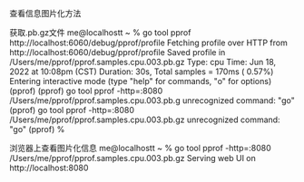 查看信息图片化方法

获取.pb.gz文件
me@localhostt ~ % go tool pprof http://localhost:6060/debug/pprof/profile
Fetching profile over HTTP from http://localhost:6060/debug/pprof/profile
Saved profile in /Users/me/pprof/pprof.samples.cpu.003.pb.gz
Type: cpu
Time: Jun 18, 2022 at 10:08pm (CST)
Duration: 30s, Total samples = 170ms ( 0.57%)
Entering interactive mode (type "help" for commands, "o" for options)
(pprof)
(pprof) go tool pprof -http=:8080 /Users/me/pprof/pprof.samples.cpu.003.pb.g
unrecognized command: "go"
(pprof) go tool pprof -http=:8080 /Users/me/pprof/pprof.samples.cpu.003.pb.gz
unrecognized command: "go"
(pprof) %

浏览器上查看图片化信息
me@localhostt ~ % go tool pprof -http=:8080 /Users/me/pprof/pprof.samples.cpu.003.pb.gz
Serving web UI on http://localhost:8080